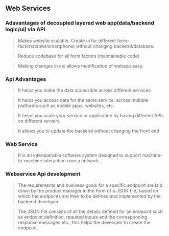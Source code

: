 
## Web Services

### Adavantages of decoupled layered web app(data/backend logic/ui) via API

> Makes website scalable. Create ui for different form-factors(tablet/smartphone) without changing backend/database.

> Reduce codebase for all form factors (maintainable code)

> Making changes in api allows modification of webapp easy.


### Api Advantages

> It helps you make the data accessible across different services

> It helps you access data for the same service, across multiple platforms such as mobile apps, websites, etc.

> It helps you scale your service or application by having  different APIs on different servers

> It allows you to update the backend without changing the front end


### Web Service

> It is an interoperable software system designed to support machine-to-machine interaction over a network.



### Webservice Api development 

> The requirements and business goals for a specific endpoint are laid down by the product manager in the form of a JSON file, based on which the endpoints are then to be defined and implemented by the backend developer. 

> The JSON file consists of all the details defined for an endpoint such as endpoint definition, required inputs and the corresponding response messages etc., this helps the developer to create the endpoint.
